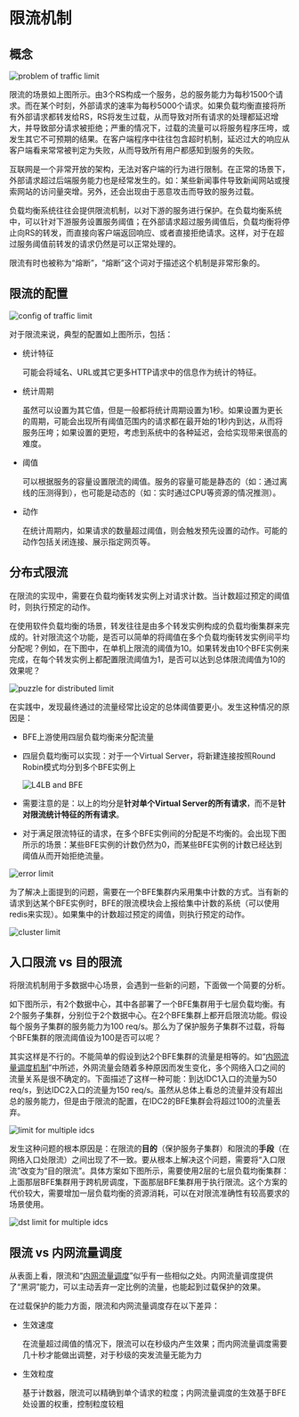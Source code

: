 # 限流机制

## 概念

![problem of traffic limit](./limit_problem.png)

限流的场景如上图所示。由3个RS构成一个服务，总的服务能力为每秒1500个请求。而在某个时刻，外部请求的速率为每秒5000个请求。如果负载均衡直接将所有外部请求都转发给RS，RS将发生过载，从而导致对所有请求的处理都延迟增大，并导致部分请求被拒绝；严重的情况下，过载的流量可以将服务程序压垮，或发生其它不可预期的结果。在客户端程序中往往包含超时机制，延迟过大的响应从客户端看来常常被判定为失败，从而导致所有用户都感知到服务的失败。

互联网是一个非常开放的架构，无法对客户端的行为进行限制。在正常的场景下，外部请求超过后端服务能力也是经常发生的。如：某些新闻事件导致新闻网站或搜索网站的访问量突增。另外，还会出现由于恶意攻击而导致的服务过载。

负载均衡系统往往会提供限流机制，以对下游的服务进行保护。在负载均衡系统中，可以针对下游服务设置服务阈值；在外部请求超过服务阈值后，负载均衡将停止向RS的转发，而直接向客户端返回响应、或者直接拒绝请求。这样，对于在超过服务阈值前转发的请求仍然是可以正常处理的。

限流有时也被称为“熔断”，“熔断”这个词对于描述这个机制是非常形象的。

## 限流的配置

![config of traffic limit](./limit_conf.png)

对于限流来说，典型的配置如上图所示，包括：

+ 统计特征

  可能会将域名、URL或其它更多HTTP请求中的信息作为统计的特征。

+ 统计周期

  虽然可以设置为其它值，但是一般都将统计周期设置为1秒。如果设置为更长的周期，可能会出现所有阈值范围内的请求都在最开始的1秒内到达，从而将服务压垮；如果设置的更短，考虑到系统中的各种延迟，会给实现带来很高的难度。

+ 阈值

  可以根据服务的容量设置限流的阈值。服务的容量可能是静态的（如：通过离线的压测得到），也可能是动态的（如：实时通过CPU等资源的情况推测）。

+ 动作

  在统计周期内，如果请求的数量超过阈值，则会触发预先设置的动作。可能的动作包括关闭连接、展示指定网页等。

## 分布式限流

在限流的实现中，需要在负载均衡转发实例上对请求计数。当计数超过预定的阈值时，则执行预定的动作。

在使用软件负载均衡的场景，转发往往是由多个转发实例构成的负载均衡集群来完成的。针对限流这个功能，是否可以简单的将阈值在多个负载均衡转发实例间平均分配呢？例如，在下图中，在单机上限流的阈值为10。如果转发由10个BFE实例来完成，在每个转发实例上都配置限流阈值为1，是否可以达到总体限流阈值为10的效果呢？

![puzzle for distributed limit](./puzzle_of_distributed.png)

在实践中，发现最终通过的流量经常比设定的总体阈值要更小。发生这种情况的原因是：

+ BFE上游使用四层负载均衡来分配流量

+ 四层负载均衡可以实现：对于一个Virtual Server，将新建连接按照Round Robin模式均分到多个BFE实例上

  ![L4LB and BFE](./L4LB_and_BFE.png)

+ 需要注意的是：以上的均分是**针对单个Virtual Server的所有请求**，而不是**针对限流统计特征的所有请求**。

+ 对于满足限流特征的请求，在多个BFE实例间的分配是不均衡的。会出现下图所示的场景：某些BFE实例的计数仍然为0，而某些BFE实例的计数已经达到阈值从而开始拒绝流量。



![error limit](./error_limit.png)

为了解决上面提到的问题，需要在一个BFE集群内采用集中计数的方式。当有新的请求到达某个BFE实例时，BFE的限流模块会上报给集中计数的系统（可以使用redis来实现）。如果集中的计数超过预定的阈值，则执行预定的动作。

![cluster limit](./cluster_limit.png)



## 入口限流 vs 目的限流

将限流机制用于多数据中心场景，会遇到一些新的问题，下面做一个简要的分析。

如下图所示，有2个数据中心，其中各部署了一个BFE集群用于七层负载均衡。有2个服务子集群，分别位于2个数据中心。在2个BFE集群上都开启限流功能。假设每个服务子集群的服务能力为100 req/s。那么为了保护服务子集群不过载，将每个BFE集群的限流阈值设为100是否可以呢？

其实这样是不行的。不能简单的假设到达2个BFE集群的流量是相等的。如“[内网流量调度机制](../gslb/gslb.md)”中所述，外网流量会随着多种原因而发生变化，多个网络入口之间的流量关系是很不确定的。下面描述了这样一种可能：到达IDC1入口的流量为50 req/s，到达IDC2入口的流量为150 req/s。虽然从总体上看总的流量并没有超出总的服务能力，但是由于限流的配置，在IDC2的BFE集群会将超过100的流量丢弃。

![limit for multiple idcs](./limit_multi_idc.png)

发生这种问题的根本原因是：在限流的**目的**（保护服务子集群）和限流的**手段**（在网络入口处限流）之间出现了不一致。要从根本上解决这个问题，需要将“入口限流”改变为“目的限流”。具体方案如下图所示，需要使用2层的七层负载均衡集群：上面那层BFE集群用于跨机房调度，下面那层BFE集群用于执行限流。这个方案的代价较大，需要增加一层负载均衡的资源消耗，可以在对限流准确性有较高要求的场景使用。

![dst limit for multiple idcs](./dst_limit_multi_idc.png)

## 限流 vs 内网流量调度

从表面上看，限流和“[内网流量调度](../gslb/gslb.md)”似乎有一些相似之处。内网流量调度提供了“黑洞”能力，可以主动丢弃一定比例的流量，也能起到过载保护的效果。

在过载保护的能力方面，限流和内网流量调度存在以下差异：

+ 生效速度

  在流量超过阈值的情况下，限流可以在秒级内产生效果；而内网流量调度需要几十秒才能做出调整，对于秒级的突发流量无能为力

+ 生效粒度

  基于计数器，限流可以精确到单个请求的粒度；内网流量调度的生效基于BFE处设置的权重，控制粒度较粗

  